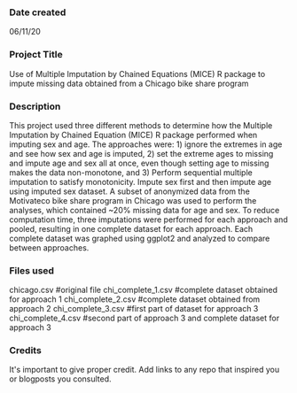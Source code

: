 ### Date created
06/11/20

### Project Title
Use of Multiple Imputation by Chained Equations (MICE) R package to impute missing data obtained from a Chicago bike share program

### Description
This project used three different methods to determine how the Multiple Imputation by Chained Equation (MICE) R package performed when imputing sex and age. The approaches were: 1) ignore the extremes in age and see how sex and age is imputed, 2) set the extreme ages to missing and impute age and sex all at once, even though setting age to missing makes the data non-monotone, and 3) Perform sequential multiple imputation to satisfy monotonicity. Impute sex first and then impute age using imputed sex dataset. A subset of anonymized data from the Motivateco bike share program in Chicago was used to perform the analyses, which contained ~20% missing data for age and sex. To reduce computation time, three imputations were performed for each approach and pooled, resulting in one complete dataset for each approach. Each complete dataset was graphed using ggplot2 and analyzed to compare between approaches.

### Files used
chicago.csv #original file 
chi_complete_1.csv #complete dataset obtained for approach 1 
chi_complete_2.csv #complete dataset obtained from approach 2 
chi_complete_3.csv #first part of dataset for approach 3 
chi_complete_4.csv #second part of approach 3 and complete dataset for approach 3

### Credits
It's important to give proper credit. Add links to any repo that inspired you or blogposts you consulted.

